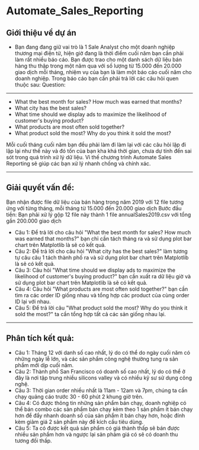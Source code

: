 # Automate_Sales_Reporting

Giới thiệu về dự án
---------------------
 - Bạn đang đang giữ vai trò là 1 Sale Analyst cho một doanh nghiệp thương mại điện tử, hiện giờ đang là thời điểm cuối năm bạn cần phải làm rất nhiều báo cáo. Bạn được trao cho một danh sách dữ liệu bán hàng thu thập trong một năm qua với số lượng từ 15.000 đến 20.000 giao dịch mỗi tháng, nhiệm vụ của bạn là làm một báo cáo cuối năm cho doanh nghiệp. Trong báo cáo bạn cần phải trả lời các câu hỏi quen thuộc sau:
Question:
---------------------
- What the best month for sales? How much was earned that months?
- What city has the best sales?
- What time should we display ads to maximize the likelihood of customer's buying product?
- What products are most often sold together?
- What product sold the most? Why do you think it sold the most?

Mỗi cuối tháng cuối năm bạn đều phải làm đi làm lại với các câu hỏi lặp đi lặp lại như thế này và đó tốn của bạn kha khá thời gian, chưa dự tính đến sai sót trong quá trình xử lý dữ liệu.
Vì thế chương trình Automate Sales Reporting sẽ giúp các bạn xử lý nhanh chống và chính xác.

**************************************************************************************************************************************
Giải quyết vấn đề:
---------------------
Bạn nhận được file dữ liệu của bán hàng trong năm 2019 với 12 file tương ứng với từng tháng, mỗi tháng từ 15.000 đến 20.000 giao dịch
Bước đầu tiền: Bạn phải xử lý gộp 12 file này thành 1 file annualSales2019.csv với tổng gần 200.000 giao dịch
- Câu 1: Để trả lời cho câu hỏi "What the best month for sales? How much was earned that months?" bạn chỉ cần tách tháng ra và sử dụng plot bar chart trên Matplotlib là sẽ có kết quả.
- Câu 2: Để trả lời cho câu hỏi "What city has the best sales?" làm tương tự câu câu 1 tách thành phố ra và sử dụng plot bar chart trên Matplotlib là sẽ có kết quả.
- Câu 3: Câu hỏi "What time should we display ads to maximize the likelihood of customer's buying product?" bạn cần xuất ra dữ liệu giờ và sử dụng plot bar chart trên Matplotlib là sẽ có kết quả. 
- Câu 4: Câu hỏi "What products are most often sold together?" bạn cần tìm ra các order ID giống nhau và tổng hợp các product của cùng order ID lại với nhau.
- Câu 5: Để trả lời câu "What product sold the most? Why do you think it sold the most?" ta cần tổng hợp tất cả các sản giống nhau lại.

**************************************************************************************************************************************
Phân tích kết quả:
---------------------
 - Câu 1: Tháng 12 với danh số cao nhất, lý do có thể do ngày cuối năm có những ngày lễ lớn, và các sản phẩm công nghệ thường tung ra sản phẩm mới dịp cuối năm.
 - Câu 2: Thành phố San Francisco có doanh số cao nhất, lý do có thể ở đây là nơi tập trung nhiều silicons valley và có nhiều kỹ sư sử dụng công nghệ.
 - Câu 3: Thời gian order nhiều nhất là 11am - 12am và 7pm, chúng ta cần chạy quảng cáo trước 30 - 60 phút 2 khung giờ trên.
 - Câu 4: Có được thông tin những sản phẩm bán chạy, doanh nghiệp có thể bán combo các sản phẩm bán chạy kèm theo 1 sản phẩm ít bán chạy hơn để đẩy nhanh doanh số của sản phẩm ít bán chạy hơn, hoặc đính kèm giảm giá 2 sản phẩm này để kích cầu tiêu dùng.
 - Câu 5: Ta có được kết quả sản phẩm có giá thành thấp sẽ bán được nhiều sản phẩm hơn và ngược lại sản phảm giá có sẽ có doanh thu tương đối thấp.

